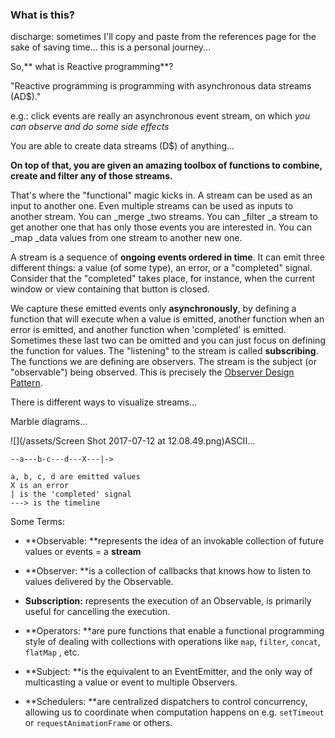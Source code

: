 ### What is this?

discharge: sometimes I'll copy and paste from the references page for the sake of saving time... this is a personal journey...

So,** what is Reactive programming**?

"Reactive programming is programming with asynchronous data streams \(AD$\)."

e.g.: click events are really an asynchronous event stream, on which _you can observe and do some side effects_

You are able to create data streams \(D$\) of anything...

**On top of that, you are given an amazing toolbox of functions to combine, create and filter any of those streams.**

That's where the "functional" magic kicks in. A stream can be used as an input to another one. Even multiple streams can be used as inputs to another stream. You can \_merge \_two streams. You can \_filter \_a stream to get another one that has only those events you are interested in. You can \_map \_data values from one stream to another new one.

A stream is a sequence of **ongoing events ordered in time**. It can emit three different things: a value \(of some type\), an error, or a "completed" signal. Consider that the "completed" takes place, for instance, when the current window or view containing that button is closed.

We capture these emitted events only **asynchronously**, by defining a function that will execute when a value is emitted, another function when an error is emitted, and another function when 'completed' is emitted. Sometimes these last two can be omitted and you can just focus on defining the function for values. The "listening" to the stream is called **subscribing**. The functions we are defining are observers. The stream is the subject \(or "observable"\) being observed. This is precisely the [Observer Design Pattern](https://en.wikipedia.org/wiki/Observer_pattern).

There is different ways to visualize streams...

Marble diagrams...

![](/assets/Screen Shot 2017-07-12 at 12.08.49.png)ASCII...

```
--a---b-c---d---X---|->

a, b, c, d are emitted values
X is an error
| is the 'completed' signal
---> is the timeline
```



Some Terms:

* **Observable: **represents the idea of an invokable collection of future values or events = a **stream**

* **Observer: **is a collection of callbacks that knows how to listen to values delivered by the Observable.
* **Subscription:** represents the execution of an Observable, is primarily useful for cancelling the execution.
* **Operators: **are pure functions that enable a functional programming style of dealing with collections with operations like `map`, `filter`, `concat`, `flatMap` , etc.
* **Subject: **is the equivalent to an EventEmitter, and the only way of multicasting a value or event to multiple Observers.
* **Schedulers: **are centralized dispatchers to control concurrency, allowing us to coordinate when computation happens on e.g. `setTimeout` or `requestAnimationFrame` or others.



